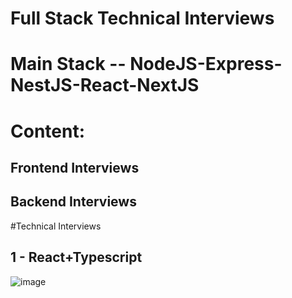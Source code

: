 # Full Stack Technical Interviews
# Main Stack -- NodeJS-Express-NestJS-React-NextJS
# Content:
## Frontend Interviews 
## Backend Interviews

#Technical Interviews
## 1 - React+Typescript
![image](https://github.com/CMHRXD/Full_Stack_Technical_Interviews/assets/64647301/1b77519a-f7d5-40dd-8756-b5d66433c49d)


